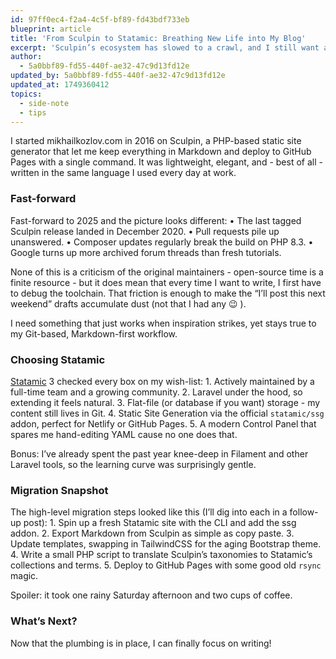 ```yaml
---
id: 97ff0ec4-f2a4-4c5f-bf89-fd43bdf733eb
blueprint: article
title: 'From Sculpin to Statamic: Breathing New Life into My Blog'
excerpt: 'Sculpin’s ecosystem has slowed to a crawl, and I still want an easy way to publish the occasional post. Statamic gives me an actively maintained, Laravel-powered toolkit that still feels like a static site generator when I need it to.'
author:
  - 5a0bbf89-fd55-440f-ae32-47c9d13fd12e
updated_by: 5a0bbf89-fd55-440f-ae32-47c9d13fd12e
updated_at: 1749360412
topics:
  - side-note
  - tips
---
```

I started mikhailkozlov.com in 2016 on Sculpin, a PHP-based static site generator that let me keep everything in Markdown and deploy to GitHub Pages with a single command. It was lightweight, elegant, and - best of all - written in the same language I used every day at work.

### Fast-forward

Fast-forward to 2025 and the picture looks different:
	•	The last tagged Sculpin release landed in December 2020.
	•	Pull requests pile up unanswered.
	•	Composer updates regularly break the build on PHP 8.3.
	•	Google turns up more archived forum threads than fresh tutorials.

None of this is a criticism of the original maintainers - open-source time is a finite resource - but it does mean that every time I want to write, I first have to debug the toolchain. That friction is enough to make the “I’ll post this next weekend” drafts accumulate dust (not that I had any 😉 ).

I need something that just works when inspiration strikes, yet stays true to my Git-based, Markdown-first workflow.

### Choosing Statamic

[Statamic](https://statamic.com) 3 checked every box on my wish-list:
	1.	Actively maintained by a full-time team and a growing community.
	2.	Laravel under the hood, so extending it feels natural.
	3.	Flat-file (or database if you want) storage - my content still lives in Git.
	4.	Static Site Generation via the official `statamic/ssg` addon, perfect for Netlify or GitHub Pages.
	5.	A modern Control Panel that spares me hand-editing YAML cause no one does that.

Bonus: I’ve already spent the past year knee-deep in Filament and other Laravel tools, so the learning curve was surprisingly gentle.

### Migration Snapshot

The high-level migration steps looked like this (I’ll dig into each in a follow-up post):
	1.	Spin up a fresh Statamic site with the CLI and add the ssg addon.
    2.	Export Markdown from Sculpin as simple as copy paste.
	3.	Update templates, swapping in TailwindCSS for the aging Bootstrap theme.
	4.	Write a small PHP script to translate Sculpin’s taxonomies to Statamic’s collections and terms.
	5.	Deploy to GitHub Pages with some good old `rsync` magic.

Spoiler: it took one rainy Saturday afternoon and two cups of coffee.

### What’s Next?

Now that the plumbing is in place, I can finally focus on writing!